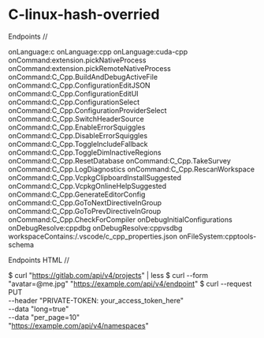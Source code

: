 # C-linux-hash-overried
Endpoints // 

onLanguage:c
onLanguage:cpp
onLanguage:cuda-cpp
onCommand:extension.pickNativeProcess
onCommand:extension.pickRemoteNativeProcess
onCommand:C_Cpp.BuildAndDebugActiveFile
onCommand:C_Cpp.ConfigurationEditJSON
onCommand:C_Cpp.ConfigurationEditUI
onCommand:C_Cpp.ConfigurationSelect
onCommand:C_Cpp.ConfigurationProviderSelect
onCommand:C_Cpp.SwitchHeaderSource
onCommand:C_Cpp.EnableErrorSquiggles
onCommand:C_Cpp.DisableErrorSquiggles
onCommand:C_Cpp.ToggleIncludeFallback
onCommand:C_Cpp.ToggleDimInactiveRegions
onCommand:C_Cpp.ResetDatabase
onCommand:C_Cpp.TakeSurvey
onCommand:C_Cpp.LogDiagnostics
onCommand:C_Cpp.RescanWorkspace
onCommand:C_Cpp.VcpkgClipboardInstallSuggested
onCommand:C_Cpp.VcpkgOnlineHelpSuggested
onCommand:C_Cpp.GenerateEditorConfig
onCommand:C_Cpp.GoToNextDirectiveInGroup
onCommand:C_Cpp.GoToPrevDirectiveInGroup
onCommand:C_Cpp.CheckForCompiler
onDebugInitialConfigurations
onDebugResolve:cppdbg
onDebugResolve:cppvsdbg
workspaceContains:/.vscode/c_cpp_properties.json
onFileSystem:cpptools-schema

Endpoints HTML //

$ curl "https://gitlab.com/api/v4/projects" | less
$ curl --form "avatar=@me.jpg" "https://example.com/api/v4/endpoint"
$ curl --request PUT \
--header "PRIVATE-TOKEN: your_access_token_here" \
--data "long=true" \
--data "per_page=10" \
"https://example.com/api/v4/namespaces"
